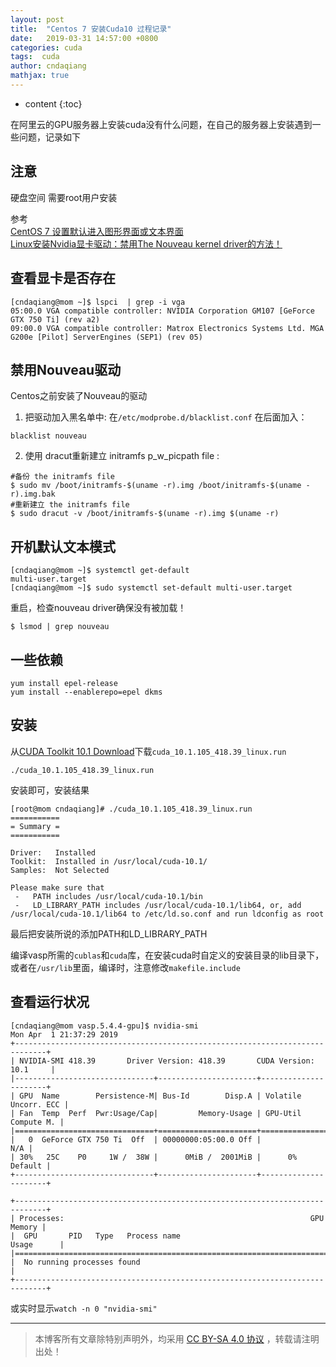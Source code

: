```yaml
---
layout: post
title:  "Centos 7 安装Cuda10 过程记录"
date:   2019-03-31 14:57:00 +0800
categories: cuda
tags:  cuda
author: cndaqiang
mathjax: true
---
```

* content
{:toc}

在阿里云的GPU服务器上安装cuda没有什么问题，在自己的服务器上安装遇到一些问题，记录如下<br>







## 注意
硬盘空间
需要root用户安装

参考<br>
[CentOS 7 设置默认进入图形界面或文本界面](https://blog.csdn.net/liglewang/article/details/76222642)<br>
[Linux安装Nvidia显卡驱动：禁用The Nouveau kernel driver的方法！](https://blog.51cto.com/enetq/591622)



## 查看显卡是否存在

```
[cndaqiang@mom ~]$ lspci  | grep -i vga
05:00.0 VGA compatible controller: NVIDIA Corporation GM107 [GeForce GTX 750 Ti] (rev a2)
09:00.0 VGA compatible controller: Matrox Electronics Systems Ltd. MGA G200e [Pilot] ServerEngines (SEP1) (rev 05)
```

## 禁用Nouveau驱动
Centos之前安装了Nouveau的驱动
1. 把驱动加入黑名单中: 在`/etc/modprobe.d/blacklist.conf`  在后面加入：
```
blacklist nouveau
```
2. 使用 dracut重新建立  initramfs p_w_picpath file :
```
#备份 the initramfs file
$ sudo mv /boot/initramfs-$(uname -r).img /boot/initramfs-$(uname -r).img.bak
#重新建立 the initramfs file
$ sudo dracut -v /boot/initramfs-$(uname -r).img $(uname -r)
```

## 开机默认文本模式

```
[cndaqiang@mom ~]$ systemctl get-default
multi-user.target
[cndaqiang@mom ~]$ sudo systemctl set-default multi-user.target
```
重启，检查nouveau driver确保没有被加载！
```
$ lsmod | grep nouveau
```

## 一些依赖
```
yum install epel-release
yum install --enablerepo=epel dkms
```

## 安装
从[CUDA Toolkit 10.1 Download](https://developer.nvidia.com/cuda-downloads?target_os=Linux&target_arch=x86_64&target_distro=CentOS&target_version=7&target_type=runfilelocal)下载`cuda_10.1.105_418.39_linux.run`

```
./cuda_10.1.105_418.39_linux.run
```
安装即可，安装结果
```
[root@mom cndaqiang]# ./cuda_10.1.105_418.39_linux.run 
===========
= Summary =
===========

Driver:   Installed
Toolkit:  Installed in /usr/local/cuda-10.1/
Samples:  Not Selected

Please make sure that
 -   PATH includes /usr/local/cuda-10.1/bin
 -   LD_LIBRARY_PATH includes /usr/local/cuda-10.1/lib64, or, add /usr/local/cuda-10.1/lib64 to /etc/ld.so.conf and run ldconfig as root
```
最后把安装所说的添加PATH和LD_LIBRARY_PATH<br>

编译vasp所需的`cublas`和`cuda`库，在安装cuda时自定义的安装目录的lib目录下，或者在` /usr/lib `里面，编译时，注意修改`makefile.include`



## 查看运行状况
```
[cndaqiang@mom vasp.5.4.4-gpu]$ nvidia-smi
Mon Apr  1 21:37:29 2019       
+-----------------------------------------------------------------------------+
| NVIDIA-SMI 418.39       Driver Version: 418.39       CUDA Version: 10.1     |
|-------------------------------+----------------------+----------------------+
| GPU  Name        Persistence-M| Bus-Id        Disp.A | Volatile Uncorr. ECC |
| Fan  Temp  Perf  Pwr:Usage/Cap|         Memory-Usage | GPU-Util  Compute M. |
|===============================+======================+======================|
|   0  GeForce GTX 750 Ti  Off  | 00000000:05:00.0 Off |                  N/A |
| 30%   25C    P0     1W /  38W |      0MiB /  2001MiB |      0%      Default |
+-------------------------------+----------------------+----------------------+
                                                                               
+-----------------------------------------------------------------------------+
| Processes:                                                       GPU Memory |
|  GPU       PID   Type   Process name                             Usage      |
|=============================================================================|
|  No running processes found                                                 |
+-----------------------------------------------------------------------------+
```
或实时显示`watch -n 0 "nvidia-smi"`




------
>本博客所有文章除特别声明外，均采用 [CC BY-SA 4.0 协议](https://creativecommons.org/licenses/by-sa/4.0/deed.zh) ，转载请注明出处！
